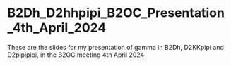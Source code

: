 # B2Dh_D2hhpipi_B2OC_Presentation_4th_April_2024
These are the slides for my presentation of gamma in B2Dh, D2KKpipi and D2pipipipi, in the B2OC meeting 4th April 2024
